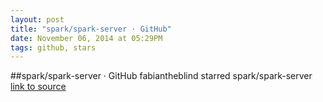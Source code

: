 ```yaml
---
layout: post
title: "spark/spark-server · GitHub"
date: November 06, 2014 at 05:29PM
tags: github, stars
---
```

##spark/spark-server · GitHub
fabiantheblind starred spark/spark-server
[link to source](http://ift.tt/1tAVjtV) 
